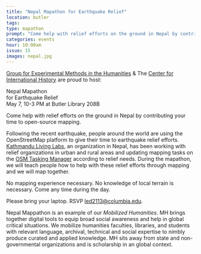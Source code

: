 ```yaml
---
title: "Nepal Mapathon for Earthquake Relief"
location: butler
tags: 
type: mapathon
prompt: "Come help with relief efforts on the ground in Nepal by contributing your time to open-source mapping."
categories: events
hour: 10:00am
issue: 15
images: nepal.jpg
---
```


[Group for Experimental Methods in the Humanities](http://xpmethod.plaintext.in/) & The [Center for International History](http://cih.columbia.edu/) are proud to host:

Nepal Mapathon  
for Earthquake Relief  
May 7, 10-3 PM at Butler Library 208B  

Come help with relief efforts on the ground in Nepal by contributing your time
to open-source mapping.

Following the recent earthquake, people around the world are using the
OpenStreetMap platform to give their time to earthquake relief efforts.
[Kathmandu Living Labs](http://kathmandulivinglabs.org/), an organization in
Nepal, has been working with relief organizations in urban and rural areas and
updating mapping tasks on the [OSM Tasking Manager](http://tasks.hotosm.org/)
according to relief needs. During the mapathon, we will teach people how to
help with these relief efforts through mapping and we will map together.

No mapping experience necessary. No knowledge of local terrain is necessary.
Come any time during the day.

Please bring your laptop. RSVP
[led2113@columbia.edu](mailto:led2113@columbia.edu).

Nepal Mappathon is an example of our *Mobilized Humanities*. MH brings together digital tools to equip broad social awareness and help in global critical situations. We mobilize humanities faculties, libraries, and students with relevant language, archival, technical and social expertise to nimbly produce curated and applied knowledge. MH sits away from state and non-governmental organizations and is scholarship in an global context.
